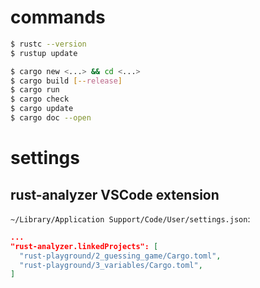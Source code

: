 # commands
```bash
$ rustc --version
$ rustup update

$ cargo new <...> && cd <...>
$ cargo build [--release]
$ cargo run
$ cargo check
$ cargo update
$ cargo doc --open
```

# settings
## rust-analyzer VSCode extension
`~/Library/Application Support/Code/User/settings.json`:

```json
...
"rust-analyzer.linkedProjects": [
  "rust-playground/2_guessing_game/Cargo.toml",
  "rust-playground/3_variables/Cargo.toml",
]
```
